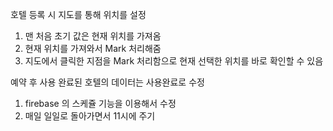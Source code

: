 호텔 등록 시 지도를 통해 위치를 설정

1. 맨 처음 초기 값은 현재 위치를 가져옴
2. 현재 위치를 가져와서 Mark 처리해줌
3. 지도에서 클릭한 지점을 Mark 처리함으로 현재 선택한 위치를 바로 확인할 수 있음

예약 후 사용 완료된 호텔의 데이터는 사용완료로 수정

1. firebase 의 스케쥴 기능을 이용해서 수정
2. 매일 일일로 돌아가면서 11시에 주기
